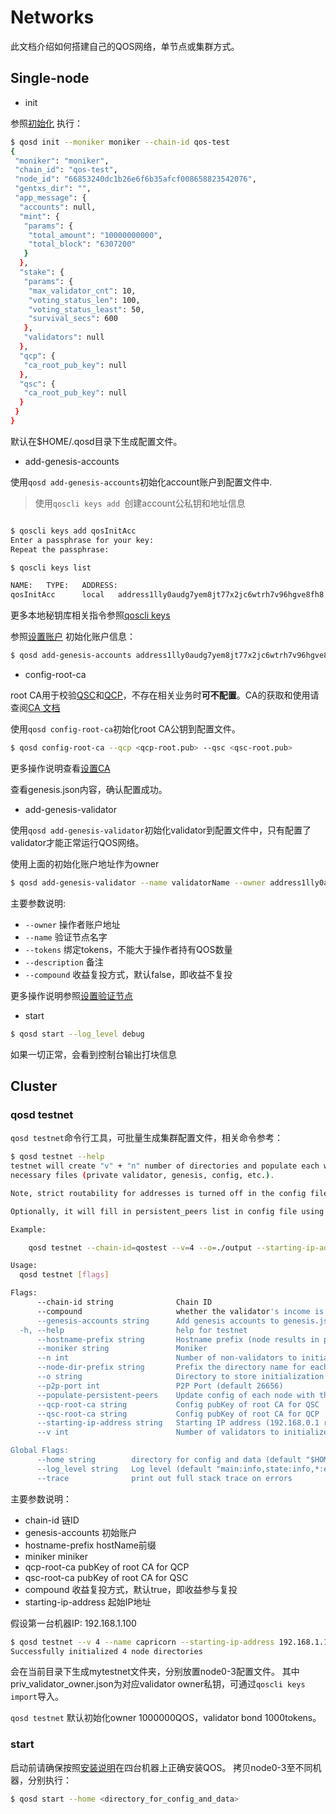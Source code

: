 # Networks

此文档介绍如何搭建自己的QOS网络，单节点或集群方式。

## Single-node
* init

参照[初始化](../client/qosd.md#初始化) 执行：
```bash
$ qosd init --moniker moniker --chain-id qos-test
{
 "moniker": "moniker",
 "chain_id": "qos-test",
 "node_id": "66853240dc1b26e6f6b35afcf008658823542076",
 "gentxs_dir": "",
 "app_message": {
  "accounts": null,
  "mint": {
   "params": {
    "total_amount": "10000000000",
    "total_block": "6307200"
   }
  },
  "stake": {
   "params": {
    "max_validator_cnt": 10,
    "voting_status_len": 100,
    "voting_status_least": 50,
    "survival_secs": 600
   },
   "validators": null
  },
  "qcp": {
   "ca_root_pub_key": null
  },
  "qsc": {
   "ca_root_pub_key": null
  }
 }
}
```
默认在$HOME/.qosd目录下生成配置文件。

* add-genesis-accounts

使用`qosd add-genesis-accounts`初始化account账户到配置文件中.

> 使用`qoscli keys add `创建account公私钥和地址信息

```bash

$ qoscli keys add qosInitAcc
Enter a passphrase for your key:
Repeat the passphrase:

$ qoscli keys list

NAME:   TYPE:   ADDRESS:                                                PUBKEY:
qosInitAcc      local   address1lly0audg7yem8jt77x2jc6wtrh7v96hgve8fh8  4MFA7MtUl1+Ak3WBtyKxGKvpcu4e5ky5TfAC26cN+mQ=

```
更多本地秘钥库相关指令参照[qoscli keys](../client/qoscli.md#密钥（keys）)

参照[设置账户](../client/qosd.md#设置账户) 初始化账户信息：
```bash
$ qosd add-genesis-accounts address1lly0audg7yem8jt77x2jc6wtrh7v96hgve8fh8,1000000qos
```

* config-root-ca

root CA用于校验[QSC](../spec/qsc.md)和[QCP](../spec/qcp.md)，不存在相关业务时**可不配置**。CA的获取和使用请查阅[CA 文档](../spec/ca.md)

使用`qosd config-root-ca`初始化root CA公钥到配置文件。

```bash
$ qosd config-root-ca --qcp <qcp-root.pub> --qsc <qsc-root.pub>
```

更多操作说明查看[设置CA](../client/qosd.md#设置ca) 

查看genesis.json内容，确认配置成功。

* add-genesis-validator

使用`qosd add-genesis-validator`初始化validator到配置文件中，只有配置了validator才能正常运行QOS网络。

使用上面的初始化账户地址作为owner
```bash
$ qosd add-genesis-validator --name validatorName --owner address1lly0audg7yem8jt77x2jc6wtrh7v96hgve8fh8 --tokens 10 --description "I am the first validator."
```

主要参数说明:
- `--owner`         操作者账户地址
- `--name`          验证节点名字
- `--tokens`        绑定tokens，不能大于操作者持有QOS数量
- `--description`   备注
- `--compound`      收益复投方式，默认false，即收益不复投

更多操作说明参照[设置验证节点](../client/qosd.md#设置验证节点)

* start
```bash
$ qosd start --log_level debug
```
如果一切正常，会看到控制台输出打块信息

## Cluster

### qosd testnet
`qosd testnet`命令行工具，可批量生成集群配置文件，相关命令参考：
```bash
$ qosd testnet --help
testnet will create "v" + "n" number of directories and populate each with
necessary files (private validator, genesis, config, etc.).

Note, strict routability for addresses is turned off in the config file.

Optionally, it will fill in persistent_peers list in config file using either hostnames or IPs.

Example:

	qosd testnet --chain-id=qostest --v=4 --o=./output --starting-ip-address=192.168.1.2 --genesis-accounts=address16lwp3kykkjdc2gdknpjy6u9uhfpa9q4vj78ytd,1000000qos,1000000qstars

Usage:
  qosd testnet [flags]

Flags:
      --chain-id string              Chain ID
      --compound                     whether the validator's income is calculated as compound interest, default: true (default true)
      --genesis-accounts string      Add genesis accounts to genesis.json, eg: address16lwp3kykkjdc2gdknpjy6u9uhfpa9q4vj78ytd,1000000qos,1000000qstars. Multiple accounts separated by ';'
  -h, --help                         help for testnet
      --hostname-prefix string       Hostname prefix (node results in persistent peers list ID0@node0:26656, ID1@node1:26656, ...) (default "node")
      --moniker string               Moniker
      --n int                        Number of non-validators to initialize the testnet with
      --node-dir-prefix string       Prefix the directory name for each node with (node results in node0, node1, ...) (default "node")
      --o string                     Directory to store initialization data for the testnet (default "./mytestnet")
      --p2p-port int                 P2P Port (default 26656)
      --populate-persistent-peers    Update config of each node with the list of persistent peers build using either hostname-prefix or starting-ip-address (default true)
      --qcp-root-ca string           Config pubKey of root CA for QSC
      --qsc-root-ca string           Config pubKey of root CA for QCP
      --starting-ip-address string   Starting IP address (192.168.0.1 results in persistent peers list ID0@192.168.0.1:26656, ID1@192.168.0.2:26656, ...)
      --v int                        Number of validators to initialize the testnet with (default 4)

Global Flags:
      --home string        directory for config and data (default "$HOME/.qosd")
      --log_level string   Log level (default "main:info,state:info,*:error")
      --trace              print out full stack trace on errors

```

主要参数说明：
- chain-id            链ID
- genesis-accounts    初始账户
- hostname-prefix     hostName前缀
- miniker             miniker
- qcp-root-ca         pubKey of root CA for QCP
- qsc-root-ca         pubKey of root CA for QSC
- compound            收益复投方式，默认true，即收益参与复投
- starting-ip-address 起始IP地址

假设第一台机器IP: 192.168.1.100
```bash
$ qosd testnet --v 4 --name capricorn --starting-ip-address 192.168.1.100
Successfully initialized 4 node directories

```
会在当前目录下生成mytestnet文件夹，分别放置node0-3配置文件。
其中priv_validator_owner.json为对应validator owner私钥，可通过`qoscli keys import`导入。

`qosd testnet` 默认初始化owner 1000000QOS，validator bond 1000tokens。

### start
启动前请确保按照[安装说明](installation.md)在四台机器上正确安装QOS。
拷贝node0-3至不同机器，分别执行：
```bash
$ qosd start --home <directory_for_config_and_data>

```